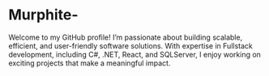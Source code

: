 # Murphite-
Welcome to my GitHub profile! I’m passionate about building scalable, efficient, and user-friendly software solutions. With expertise in Fullstack development, including C#, .NET, React, and SQLServer, I enjoy working on exciting projects that make a meaningful impact.
